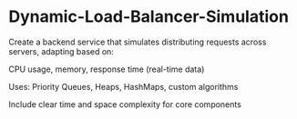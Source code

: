 # Dynamic-Load-Balancer-Simulation

Create a backend service that simulates distributing requests across servers, adapting based on:

CPU usage, memory, response time (real-time data)

Uses: Priority Queues, Heaps, HashMaps, custom algorithms


Include clear time and space complexity for core components

